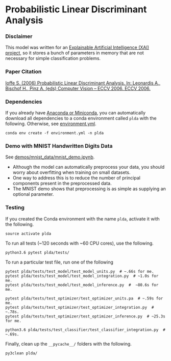 # Probabilistic Linear Discriminant Analysis

### Disclaimer
This model was written for
 an [Explainable Artificial Intelligence (XAI) project](
     http://shaftolab.com/people.html), 
 so it stores a bunch of parameters in memory that 
 are not necessary for simple classification problems.

### Paper Citation
[Ioffe S. (2006) Probabilistic Linear Discriminant Analysis. 
 In: Leonardis A., Bischof H., Pinz A. (eds) Computer Vision – ECCV 2006. 
 ECCV 2006.](
 https://link.springer.com/chapter/10.1007/11744085_41)

### Dependencies
If you already have 
 [Anaconda or Miniconda](
  https://conda.io/docs/user-guide/install/index.html),
 you can automatically download all dependencies to a conda environment 
 called `plda` with the following. 
Otherwise, see [environment.yml](./environment.yml).

```conda env create -f environment.yml -n plda```

### Demo with MNIST Handwritten Digits Data
See [demos/mnist_data/mnist_demo.ipynb](
     ./demos/mnist_data/mnist_demo.ipynb).
- Although the model can automatically preprocess your data, 
   you should worry about overfitting when training on small datasets.
- One way to address this is to reduce the number of principal components 
   present in the preprocessed data.
- The MNIST demo shows that preprocessing is as simple as supplying 
   an optional parameter.

### Testing
If you created the Conda environment with the name `plda`, 
 activate it with the following.
``` shell
source activate plda
```

To run all tests (~120 seconds with ~60 CPU cores), use the following.
``` shell
python3.6 pytest plda/tests/
```

To run a particular test file, run one of the following
``` shell
pytest plda/tests/test_model/test_model_units.py  # ~.66s for me.
pytest plda/tests/test_model/test_model_integration.py  # ~1.0s for me.
pytest plda/tests/test_model/test_model_inference.py  #  ~80.6s for me.

pytest plda/tests/test_optimizer/test_optimizer_units.pa  # ~.59s for me.
pytest plda/tests/test_optimizer/test_optimizer_integration.py  # ~.78s.
pytest plda/tests/test_optimizer/test_optimizer_inference.py  # ~25.3s for me.

python3.6 plda/tests/test_classifier/test_classifier_integration.py  # ~.69s.
```

Finally, 
 clean up the `__pycache__/` folders with the following.
``` shell
py3clean plda/
```
